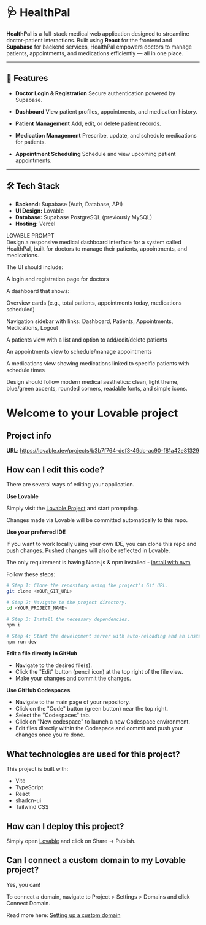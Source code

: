 # 🩺 HealthPal

**HealthPal** is a full-stack medical web application designed to streamline doctor-patient interactions. Built using **React** for the frontend and **Supabase** for backend services, HealthPal empowers doctors to manage patients, appointments, and medications efficiently — all in one place.

---

## 🚀 Features

* **Doctor Login & Registration**
  Secure authentication powered by Supabase.

* **Dashboard**
  View patient profiles, appointments, and medication history.

* **Patient Management**
  Add, edit, or delete patient records.

* **Medication Management**
  Prescribe, update, and schedule medications for patients.

* **Appointment Scheduling**
  Schedule and view upcoming patient appointments.

---

## 🛠️ Tech Stack


* **Backend:** Supabase (Auth, Database, API)
* **UI Design:** Lovable
* **Database:** Supabase PostgreSQL (previously MySQL)
* **Hosting:** Vercel 




LOVABLE PROMPT<BR>
Design a responsive medical dashboard interface for a system called HealthPal, built for doctors to manage their patients, appointments, and medications.

The UI should include:

A login and registration page for doctors

A dashboard that shows:

Overview cards (e.g., total patients, appointments today, medications scheduled)

Navigation sidebar with links: Dashboard, Patients, Appointments, Medications, Logout

A patients view with a list and option to add/edit/delete patients

An appointments view to schedule/manage appointments

A medications view showing medications linked to specific patients with schedule times

Design should follow modern medical aesthetics: clean, light theme, blue/green accents, rounded corners, readable fonts, and simple icons.














































# Welcome to your Lovable project

## Project info

**URL**: https://lovable.dev/projects/b3b7f764-def3-49dc-ac90-f81a42e81329

## How can I edit this code?

There are several ways of editing your application.

**Use Lovable**

Simply visit the [Lovable Project](https://lovable.dev/projects/b3b7f764-def3-49dc-ac90-f81a42e81329) and start prompting.

Changes made via Lovable will be committed automatically to this repo.

**Use your preferred IDE**

If you want to work locally using your own IDE, you can clone this repo and push changes. Pushed changes will also be reflected in Lovable.

The only requirement is having Node.js & npm installed - [install with nvm](https://github.com/nvm-sh/nvm#installing-and-updating)

Follow these steps:

```sh
# Step 1: Clone the repository using the project's Git URL.
git clone <YOUR_GIT_URL>

# Step 2: Navigate to the project directory.
cd <YOUR_PROJECT_NAME>

# Step 3: Install the necessary dependencies.
npm i

# Step 4: Start the development server with auto-reloading and an instant preview.
npm run dev
```

**Edit a file directly in GitHub**

- Navigate to the desired file(s).
- Click the "Edit" button (pencil icon) at the top right of the file view.
- Make your changes and commit the changes.

**Use GitHub Codespaces**

- Navigate to the main page of your repository.
- Click on the "Code" button (green button) near the top right.
- Select the "Codespaces" tab.
- Click on "New codespace" to launch a new Codespace environment.
- Edit files directly within the Codespace and commit and push your changes once you're done.

## What technologies are used for this project?

This project is built with:

- Vite
- TypeScript
- React
- shadcn-ui
- Tailwind CSS

## How can I deploy this project?

Simply open [Lovable](https://lovable.dev/projects/b3b7f764-def3-49dc-ac90-f81a42e81329) and click on Share -> Publish.

## Can I connect a custom domain to my Lovable project?

Yes, you can!

To connect a domain, navigate to Project > Settings > Domains and click Connect Domain.

Read more here: [Setting up a custom domain](https://docs.lovable.dev/tips-tricks/custom-domain#step-by-step-guide)
